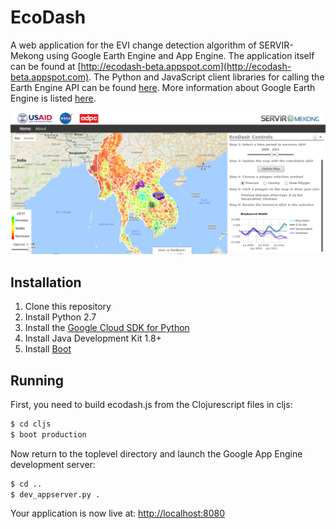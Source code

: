 # EcoDash

A web application for the EVI change detection algorithm of SERVIR-Mekong using
Google Earth Engine and App Engine. The application itself can be found at
[http://ecodash-beta.appspot.com](http://ecodash-beta.appspot.com). The Python
and JavaScript client libraries for calling the Earth Engine API can be found
[here](https://github.com/google/earthengine-api). More information about Google
Earth Engine is listed [here](https://developers.google.com/earth-engine).

![Screenshot](static/images/screenshot.png)

## Installation

1. Clone this repository
2. Install Python 2.7
3. Install the [Google Cloud SDK for Python](https://cloud.google.com/appengine/docs/python/download)
4. Install Java Development Kit 1.8+
5. Install [Boot](http://boot-clj.com)

## Running

First, you need to build ecodash.js from the Clojurescript files in cljs:

```bash
$ cd cljs
$ boot production
```

Now return to the toplevel directory and launch the Google App Engine
development server:

```bash
$ cd ..
$ dev_appserver.py .
```

Your application is now live at: [http://localhost:8080](http://localhost:8080)
